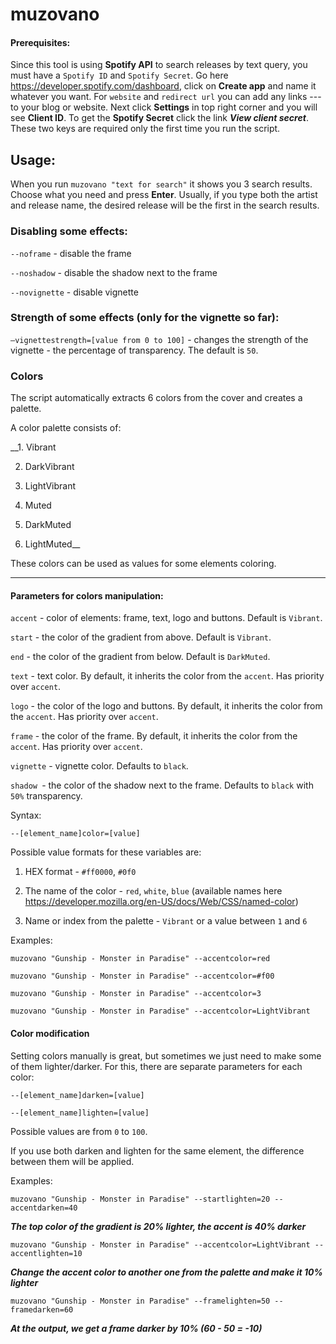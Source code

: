 # muzovano

#### Prerequisites:

Since this tool is using __Spotify API__ to search releases by text query, you must have a `Spotify ID` and `Spotify Secret`. Go here https://developer.spotify.com/dashboard, click on __Create app__ and name it whatever you want. For `website` and `redirect url` you can add any links --- to your blog or website. Next click __Settings__ in top right corner and you will see __Client ID__. To get the __Spotify Secret__ click the link ___View client secret___. These two keys are required only the first time you run the script.

## Usage:

When you run `muzovano "text for search"` it shows you 3 search results. Choose what you need and press __Enter__. Usually, if you type both the artist and release name, the desired release will be the first in the search results.

### Disabling some effects:

`--noframe` - disable the frame

`--noshadow` - disable the shadow next to the frame

`--novignette` - disable vignette

### Strength of some effects (only for the vignette so far):

`—vignettestrength=[value from 0 to 100]` - changes the strength of the vignette - the percentage of transparency. The default is `50`.

### Colors

The script automatically extracts 6 colors from the cover and creates a palette.

A color palette consists of:

__1. Vibrant

2. DarkVibrant

3. LightVibrant

4. Muted

5. DarkMuted

6. LightMuted__

These colors can be used as values for some elements coloring.

---

#### Parameters for colors manipulation:

`accent` - color of elements: frame, text, logo and buttons. Default is `Vibrant`.

`start` - the color of the gradient from above. Default is `Vibrant`.

`end` - the color of the gradient from below. Default is `DarkMuted`.

`text` - text color. By default, it inherits the color from the `accent`. Has priority over `accent`.

`logo` - the color of the logo and buttons. By default, it inherits the color from the `accent`. Has priority over `accent`.

`frame` - the color of the frame. By default, it inherits the color from the `accent`. Has priority over `accent`.

`vignette` - vignette color. Defaults to `black`.

`shadow `- the color of the shadow next to the frame. Defaults to `black` with `50%` transparency.

Syntax:

`--[element_name]color=[value]`

Possible value formats for these variables are:

1. HEX format - `#ff0000`, `#0f0`

2. The name of the color - `red`, `white`, `blue` (available names here https://developer.mozilla.org/en-US/docs/Web/CSS/named-color)

3. Name or index from the palette - `Vibrant` or a value between `1` and `6`

Examples:

`muzovano "Gunship - Monster in Paradise" --accentcolor=red`

`muzovano "Gunship - Monster in Paradise" --accentcolor=#f00`

`muzovano "Gunship - Monster in Paradise" --accentcolor=3`

`muzovano "Gunship - Monster in Paradise" --accentcolor=LightVibrant`

#### Color modification

Setting colors manually is great, but sometimes we just need to make some of them lighter/darker.
For this, there are separate parameters for each color:

`--[element_name]darken=[value]`

`--[element_name]lighten=[value]`

Possible values are from `0` to `100`.

If you use both darken and lighten for the same element, the difference between them will be applied.

Examples:

`muzovano "Gunship - Monster in Paradise" --startlighten=20 --accentdarken=40`

___The top color of the gradient is 20% lighter, the accent is 40% darker___

`muzovano "Gunship - Monster in Paradise" --accentcolor=LightVibrant --accentlighten=10`

___Change the accent color to another one from the palette and make it 10% lighter___

`muzovano "Gunship - Monster in Paradise" --framelighten=50 --framedarken=60`

___At the output, we get a frame darker by 10% (60 - 50 = -10)___
